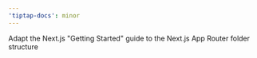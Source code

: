 ```yaml
---
'tiptap-docs': minor
---
```


Adapt the Next.js "Getting Started" guide to the Next.js App Router folder structure
